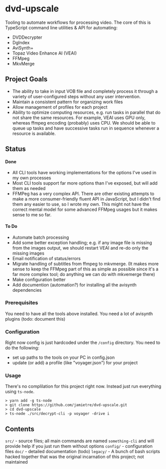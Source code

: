 # dvd-upscale

Tooling to automate workflows for processing video. The core of this is TypeScript command line utilities & API for automating:

- DVDDecrypter
- DgIndex
- AviSynth+
- Topaz Video Enhance AI (VEAI)
- FFMpeg
- MkvMerge

## Project Goals

- The ability to take in input VOB file and completely process it through a variety of user-configured steps without any user intervention.
- Maintain a consistent pattern for organizing work files
- Allow management of profiles for each project
- Ability to optimize computing resources, e.g. run tasks in parallel that do not share the same resources. For example, VEAI uses GPU only, whereas ffmpeg encoding (probably) uses CPU. We should be able to queue up tasks and have successive tasks run in sequence whenever a resource is available.

## Status

#### Done

- All CLI tools have working implementations for the options I've used in my own processes
- Most CLI tools support far more options than I've exposed, but will add them as needed
- FFMPeg has a very complex API. There are other existing attempts to make a more consumer-friendly fluent API in JavaScript, but I didn't find them any easier to use, so I wrote my own. This might not have the correct mental model for some advanced FFMpeg usages but it makes sense to me so far.

#### To Do

- Automate batch processing
- Add some better exception handling; e.g. if any image file is missing from the images output, we should restart VEAI and re-do only the missing images
- Email notification of status/errors
- Migrate handling of subtitles from ffmpeg to mkvmerge. (It makes more sense to keep the FFMpeg part of this as simple as possible since it's a far more complex tool; do anything we can do with mkvemerge there)
- Make configuration better
- Add documention (automation?) for installing all the avisynth dependencies

### Prerequisites

You need to have all the tools above installed.
You need a lot of avisynth plugins (todo: document this)

### Configuration

Right now config is just hardcoded under the `/config` directory. You need to do the following:

- set up paths to the tools on your PC in config.json
- update (or add) a profile (like "voyager.json") for your project

### Usage

There's no complilation for this project right now. Instead just run everything using `ts-node`.

```
> yarn add -g ts-node
> git clone https://github.com/jamietre/dvd-upscale.git
> cd dvd-upscale
> ts-node ./src/decrypt-cli -p voyager -drive i

```

## Contents

`src/` - source files; all main commands are named `something-cli` and will provide help if you just run them without options
`config/` - configuration files
`doc/` - detailed documentation (todo)
`legacy/` - A bunch of bash scripts hacked together that was the original incarnation of this project; not maintained
